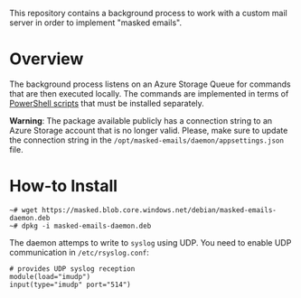 This repository contains a background process to work with a custom mail server in order to implement "masked emails".

# Overview

The background process listens on an Azure Storage Queue for commands that are then executed locally.
The commands are implemented in terms of [PowerShell scripts](https://github.com/springcomp/masked-emails-pwsh) that must be installed separately.

__Warning__: The package available publicly has a connection string to an Azure Storage account that is no longer valid. Please, make sure to update the connection string in the `/opt/masked-emails/daemon/appsettings.json` file.

# How-to Install

```
~# wget https://masked.blob.core.windows.net/debian/masked-emails-daemon.deb
~# dpkg -i masked-emails-daemon.deb
```

The daemon attemps to write to `syslog` using UDP.
You need to enable UDP communication in `/etc/rsyslog.conf`:

```
# provides UDP syslog reception
module(load="imudp")
input(type="imudp" port="514")
```


